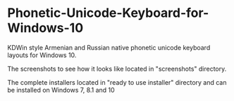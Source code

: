 # Phonetic-Unicode-Keyboard-for-Windows-10
KDWin style Armenian and Russian native phonetic unicode  keyboard layouts  for Windows 10.

The screenshots to see how it looks like located in "screenshots" directory.

The complete installers located in "ready to use installer" directory and can be installed on Windows 7, 8.1 and 10

